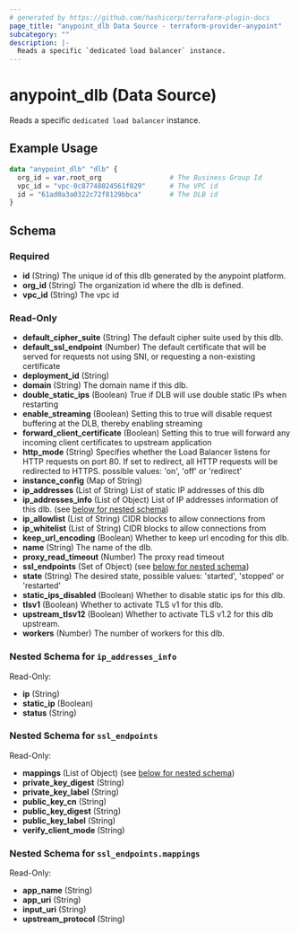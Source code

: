 ```yaml
---
# generated by https://github.com/hashicorp/terraform-plugin-docs
page_title: "anypoint_dlb Data Source - terraform-provider-anypoint"
subcategory: ""
description: |-
  Reads a specific `dedicated load balancer` instance.
---
```


# anypoint_dlb (Data Source)

Reads a specific `dedicated load balancer` instance.

## Example Usage

```terraform
data "anypoint_dlb" "dlb" {
  org_id = var.root_org                 # The Business Group Id
  vpc_id = "vpc-0c87748024561f029"      # The VPC id
  id = "61ad0a3a0322c72f8129bbca"       # The DLB id
}
```

<!-- schema generated by tfplugindocs -->
## Schema

### Required

- **id** (String) The unique id of this dlb generated by the anypoint platform.
- **org_id** (String) The organization id where the dlb is defined.
- **vpc_id** (String) The vpc id

### Read-Only

- **default_cipher_suite** (String) The default cipher suite used by this dlb.
- **default_ssl_endpoint** (Number) The default certificate that will be served for requests not using SNI, or requesting a non-existing certificate
- **deployment_id** (String)
- **domain** (String) The domain name if this dlb.
- **double_static_ips** (Boolean) True if DLB will use double static IPs when restarting
- **enable_streaming** (Boolean) Setting this to true will disable request buffering at the DLB, thereby enabling streaming
- **forward_client_certificate** (Boolean) Setting this to true will forward any incoming client certificates to upstream application
- **http_mode** (String) Specifies whether the Load Balancer listens for HTTP requests on port 80. If set to redirect, all HTTP requests will be redirected to HTTPS. possible values: 'on', 'off' or 'redirect'
- **instance_config** (Map of String)
- **ip_addresses** (List of String) List of static IP addresses of this dlb
- **ip_addresses_info** (List of Object) List of IP addresses information of this dlb. (see [below for nested schema](#nestedatt--ip_addresses_info))
- **ip_allowlist** (List of String) CIDR blocks to allow connections from
- **ip_whitelist** (List of String) CIDR blocks to allow connections from
- **keep_url_encoding** (Boolean) Whether to keep url encoding for this dlb.
- **name** (String) The name of the dlb.
- **proxy_read_timeout** (Number) The proxy read timeout
- **ssl_endpoints** (Set of Object) (see [below for nested schema](#nestedatt--ssl_endpoints))
- **state** (String) The desired state, possible values: 'started', 'stopped' or 'restarted'
- **static_ips_disabled** (Boolean) Whether to disable static ips for this dlb.
- **tlsv1** (Boolean) Whether to activate TLS v1 for this dlb.
- **upstream_tlsv12** (Boolean) Whether to activate TLS v1.2 for this dlb upstream.
- **workers** (Number) The number of workers for this dlb.

<a id="nestedatt--ip_addresses_info"></a>
### Nested Schema for `ip_addresses_info`

Read-Only:

- **ip** (String)
- **static_ip** (Boolean)
- **status** (String)


<a id="nestedatt--ssl_endpoints"></a>
### Nested Schema for `ssl_endpoints`

Read-Only:

- **mappings** (List of Object) (see [below for nested schema](#nestedobjatt--ssl_endpoints--mappings))
- **private_key_digest** (String)
- **private_key_label** (String)
- **public_key_cn** (String)
- **public_key_digest** (String)
- **public_key_label** (String)
- **verify_client_mode** (String)

<a id="nestedobjatt--ssl_endpoints--mappings"></a>
### Nested Schema for `ssl_endpoints.mappings`

Read-Only:

- **app_name** (String)
- **app_uri** (String)
- **input_uri** (String)
- **upstream_protocol** (String)


